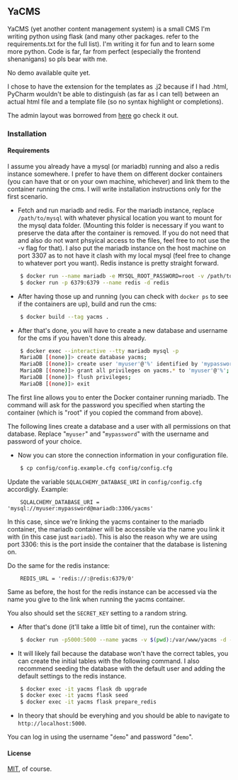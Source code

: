 ## YaCMS

YaCMS (yet another content management system) is a small CMS I'm writing python using flask (and many other packages.
refer to the requirements.txt for the full list). I'm writing it for fun and to learn some more python. Code is far,
far from perfect (especially the frontend shenanigans) so pls bear with me.

No demo available quite yet.

I chose to have the extension for the templates as .j2 because if I had .html, PyCharm wouldn't be able to distinguish
(as far as I can tell) between an actual html file and a template file (so no syntax highlight or completions).

The admin layout was borrowed from [here](https://github.com/ConsoleTVs/UIAdmin) go check it out.

### Installation

#### Requirements

I assume you already have a mysql (or mariadb) running and also a redis instance somewhere. I prefer to have them on
different docker containers (you can have that or on your own machine, whichever) and link them to the container
running the cms. I will write installation instructions only for the first scenario.

- Fetch and run mariadb and redis. For the mariadb instance, replace `/path/to/mysql` with whatever physical location
you want to mount for the mysql data folder. (Mounting this folder is necessary if you want to preserve the data after
the container is removed. If you do not need that and also do not want phsyical access to the files, feel free to not
use the -v flag for that). I also put the mariadb instance on the host machine on port
3307 as to not have it clash with my local mysql (feel free to change to whatever port you want). Redis instance is
pretty straight forward.

```bash
    $ docker run --name mariadb -e MYSQL_ROOT_PASSWORD=root -v /path/to/mysql:/var/lib/mysql -d -p 3307:3306 mariadb:10.3.0
    $ docker run -p 6379:6379 --name redis -d redis
```

- After having those up and running (you can check with `docker ps` to see if the containers are up), build and run
the cms:

```bash
    $ docker build --tag yacms .
```

- After that's done, you will have to create a new database and username for the cms if you haven't done this already.

```bash
    $ docker exec --interactive --tty mariadb mysql -p
    MariaDB [(none)]> create database yacms;
    MariaDB [(none)]> create user 'myuser'@'%' identified by 'mypassword';
    MariaDB [(none)]> grant all privileges on yacms.* to 'myuser'@'%';
    MariaDB [(none)]> flush privileges;
    MariaDB [(none)]> exit
```

The first line allows you to enter the Docker container running mariadb. The command will ask for the password you
specified when starting the container (which is "root" if you copied the command from above).

The following lines create a database and a user with all permissions on that database. Replace "`myuser`" and
"`mypassword`" with the username and password of your choice.

- Now you can store the connection information in your configuration file.

```bash
    $ cp config/config.example.cfg config/config.cfg
```

Update the variable `SQLALCHEMY_DATABASE_URI` in `config/config.cfg` accordigly. Example:

```
    SQLALCHEMY_DATABASE_URI = 'mysql://myuser:mypassword@mariadb:3306/yacms'
```

In this case, since we're linking the yacms container to the mariadb
container, the mariadb container will be accessible via the name you
link it with (in this case just `mariadb`). This is also the reason
why we are using port 3306: this is the port inside the container that
the database is listening on.

Do the same for the redis instance:

```
    REDIS_URL = 'redis://:@redis:6379/0'
```

Same as before, the host for the redis instance can be accessed via the name you give to the link when running the yacms
container.

You also should set the `SECRET_KEY` setting to a random string.

- After that's done (it'll take a little bit of time), run the container with:

```bash
    $ docker run -p5000:5000 --name yacms -v $(pwd):/var/www/yacms -d --link mariadb:mariadb --link redis:redis yacms
```

- It will likely fail because the database won't have the correct tables, you can create the initial tables with the
following command. I also recommend seeding the database with the default user and adding the default settings
to the redis instance.

```bash
    $ docker exec -it yacms flask db upgrade
    $ docker exec -it yacms flask seed
    $ docker exec -it yacms flask prepare_redis
```

- In theory that should be everyhing and you should be able to navigate to `http://localhost:5000`.

You can log in using the username "`demo`" and password "`demo`".

#### License

[MIT](LICENSE.md), of course.

